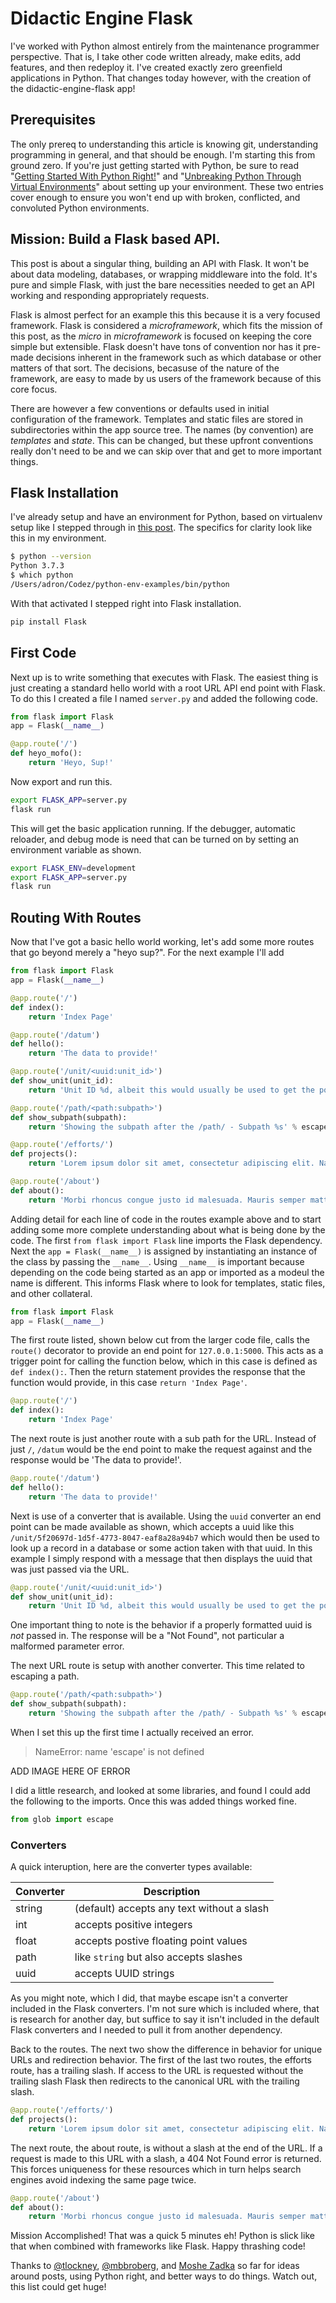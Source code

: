 # Didactic Engine Flask

I've worked with Python almost entirely from the maintenance programmer perspective. That is, I take other code written already, make edits, add features, and then redeploy it. I've created exactly zero greenfield applications in Python. That changes today however, with the creation of the didactic-engine-flask app!

## Prerequisites

The only prereq to understanding this article is knowing git, understanding programming in general, and that should be enough. I'm starting this from ground zero. If you're just getting started with Python, be sure to read "[Getting Started With Python Right!](https://compositecode.blog/2019/12/23/getting-started-with-python-right/)" and "[Unbreaking Python Through Virtual Environments](https://compositecode.blog/2019/12/25/unbreaking-python-through-virtual-environments/)" about setting up your environment. These two entries cover enough to ensure you won't end up with broken, conflicted, and convoluted Python environments.

## Mission: Build a Flask based API.

This post is about a singular thing, building an API with Flask. It won't be about data modeling, databases, or wrapping middleware into the fold. It's pure and simple Flask, with just the bare necessities needed to get an API working and responding appropriately requests.

Flask is almost perfect for an example this this because it is a very focused framework. Flask is considered a *microframework*, which fits the mission of this post, as the *micro* in *microframework* is focused on keeping the core simple but extensible. Flask doesn't have tons of convention nor has it pre-made decisions inherent in the framework such as which database or other matters of that sort. The decisions, becasuse of the nature of the framework, are easy to made by us users of the framework because of this core focus.

There are however a few conventions or defaults used in initial configuration of the framework. Templates and static files are stored in subdirectories within the app source tree. The names (by convention) are *templates* and *state*. This can be changed, but these upfront conventions really don't need to be and we can skip over that and get to more important things.

## Flask Installation

I've already setup and have an environment for Python, based on virtualenv setup like I stepped through in [this post](https://compositecode.blog/2019/12/25/unbreaking-python-through-virtual-environments/). The specifics for clarity look like this in my environment.

``` bash
$ python --version
Python 3.7.3
$ which python
/Users/adron/Codez/python-env-examples/bin/python
```

With that activated I stepped right into Flask installation.

``` bash
pip install Flask
```

## First Code

Next up is to write something that executes with Flask. The easiest thing is just creating a standard hello world with a root URL API end point with Flask. To do this I created a file I named `server.py` and added the following code.

``` python
from flask import Flask
app = Flask(__name__)

@app.route('/')
def heyo_mofo():
    return 'Heyo, Sup!'
```

Now export and run this.

``` bash
export FLASK_APP=server.py
flask run
```

This will get the basic application running. If the debugger, automatic reloader, and debug mode is need that can be turned on by setting an environment variable as shown.

``` bash
export FLASK_ENV=development
export FLASK_APP=server.py
flask run
```

## Routing With Routes

Now that I've got a basic hello world working, let's add some more routes that go beyond merely a "heyo sup?". For the next example I'll add 

``` python
from flask import Flask
app = Flask(__name__)

@app.route('/')
def index():
    return 'Index Page'

@app.route('/datum')
def hello():
    return 'The data to provide!'

@app.route('/unit/<uuid:unit_id>')
def show_unit(unit_id):
    return 'Unit ID %d, albeit this would usually be used to get the post details and body from a database to present.' % unit_id

@app.route('/path/<path:subpath>')
def show_subpath(subpath):
    return 'Showing the subpath after the /path/ - Subpath %s' % escape(subpath)

@app.route('/efforts/')
def projects():
    return 'Lorem ipsum dolor sit amet, consectetur adipiscing elit. Nam scelerisque tellus sed magna pulvinar egestas. Donec vitae diam in eros porta mollis. Vestibulum sagittis lorem id dolor luctus, quis tincidunt nulla dictum. Etiam ac vulputate massa. Nullam aliquet arcu imperdiet, mattis mi sed, rutrum lectus. Phasellus viverra leo et mi dapibus tincidunt. Nulla facilisi. Cras eget metus turpis. Etiam a elit arcu. Pellentesque ac eros ligula.'

@app.route('/about')
def about():
    return 'Morbi rhoncus congue justo id malesuada. Mauris semper mattis dui. Etiam sodales dui vitae tincidunt iaculis. Nam id velit accumsan, aliquam lorem ac, ultrices nisl. Aenean non lectus tellus. Mauris rutrum metus ut condimentum efficitur. Nulla a dolor felis. Aenean congue turpis vitae felis commodo, vitae blandit dolor varius. Duis faucibus neque dolor, eu sollicitudin lacus lacinia vel. Etiam hendrerit, nibh vitae porta vestibulum, odio metus sollicitudin justo, in lobortis metus nisi fermentum justo. Cras pellentesque vel nunc posuere fermentum.'
```

Adding detail for each line of code in the routes example above and to start adding some more complete understanding about what is being done by the code. The first `from flask import Flask` line imports the Flask dependency. Next the `app = Flask(__name__)` is assigned by instantiating an instance of the class by passing the `__name__`. Using `__name__` is important because depending on the code being started as an app or imported as a modeul the name is different. This informs Flask where to look for templates, static files, and other collateral.

``` python
from flask import Flask
app = Flask(__name__)
```

The first route listed, shown below cut from the larger code file, calls the `route()` decorator to provide an end point for `127.0.0.1:5000`. This acts as a trigger point for calling the function below, which in this case is defined as `def index():`. Then the return statement provides the response that the function would provide, in this case `return 'Index Page'`.

``` python
@app.route('/')
def index():
    return 'Index Page'
```

The next route is just another route with a sub path for the URL. Instead of just `/`, `/datum` would be the end point to make the request against and the response would be 'The data to provide!'.

``` python
@app.route('/datum')
def hello():
    return 'The data to provide!'
```

Next is use of a converter that is available. Using the `uuid` converter an end point can be made available as shown, which accepts a uuid like this `/unit/5f20697d-1d5f-4773-8047-eaf8a28a94b7` which would then be used to look up a record in a database or some action taken with that uuid. In this example I simply respond with a message that then displays the uuid that was just passed via the URL.

``` python
@app.route('/unit/<uuid:unit_id>')
def show_unit(unit_id):
    return 'Unit ID %d, albeit this would usually be used to get the post details and body from a database to present.' % unit_id
```

One important thing to note is the behavior if a properly formatted uuid is *not* passed in. The response will be a "Not Found", not particular a malformed parameter error.

The next URL route is setup with another converter. This time related to escaping a path.

``` python
@app.route('/path/<path:subpath>')
def show_subpath(subpath):
    return 'Showing the subpath after the /path/ - Subpath %s' % escape(subpath)
```

When I set this up the first time I actually received an error.

> NameError: name 'escape' is not defined

ADD IMAGE HERE OF ERROR

I did a little research, and looked at some libraries, and found I could add the following to the imports. Once this was added things worked fine.

``` python
from glob import escape
```

### Converters

A quick interuption, here are the converter types available:

| Converter | Description |
|---|---|
| string | (default) accepts any text without a slash |
| int | accepts positive integers |
| float | accepts postive floating point values |
| path | like `string` but also accepts slashes |
| uuid | accepts UUID strings |

As you might note, which I did, that maybe escape isn't a converter included in the Flask converters. I'm not sure which is included where, that is research for another day, but suffice to say it isn't included in the default Flask converters and I needed to pull it from another dependency.

Back to the routes. The next two show the difference in behavior for unique URLs and redirection behavior. The first of the last two routes, the efforts route, has a trailing slash. If access to the URL is requested without the trailing slash Flask then redirects to the canonical URL with the trailing slash.

``` python
@app.route('/efforts/')
def projects():
    return 'Lorem ipsum dolor sit amet, consectetur adipiscing elit. Nam scelerisque tellus sed magna pulvinar egestas. Donec vitae diam in eros porta mollis. Vestibulum sagittis lorem id dolor luctus, quis tincidunt nulla dictum. Etiam ac vulputate massa. Nullam aliquet arcu imperdiet, mattis mi sed, rutrum lectus. Phasellus viverra leo et mi dapibus tincidunt. Nulla facilisi. Cras eget metus turpis. Etiam a elit arcu. Pellentesque ac eros ligula.'
```

The next route, the about route, is without a slash at the end of the URL. If a request is made to this URL with a slash, a 404 Not Found error is returned. This forces uniqueness for these resources which in turn helps search engines avoid indexing the same page twice.

``` python
@app.route('/about')
def about():
    return 'Morbi rhoncus congue justo id malesuada. Mauris semper mattis dui. Etiam sodales dui vitae tincidunt iaculis. Nam id velit accumsan, aliquam lorem ac, ultrices nisl. Aenean non lectus tellus. Mauris rutrum metus ut condimentum efficitur. Nulla a dolor felis. Aenean congue turpis vitae felis commodo, vitae blandit dolor varius. Duis faucibus neque dolor, eu sollicitudin lacus lacinia vel. Etiam hendrerit, nibh vitae porta vestibulum, odio metus sollicitudin justo, in lobortis metus nisi fermentum justo. Cras pellentesque vel nunc posuere fermentum.'
```

Mission Accomplished! That was a quick 5 minutes eh! Python is slick like that when combined with frameworks like Flask. Happy thrashing code!

Thanks to [@tlockney](https://twitter.com/tlockney), [@mbbroberg](https://twitter.com/mbbroberg), and [Moshe Zadka](https://twitter.com/moshezadka) so far for ideas around posts, using Python right, and better ways to do things. Watch out, this list could get huge!